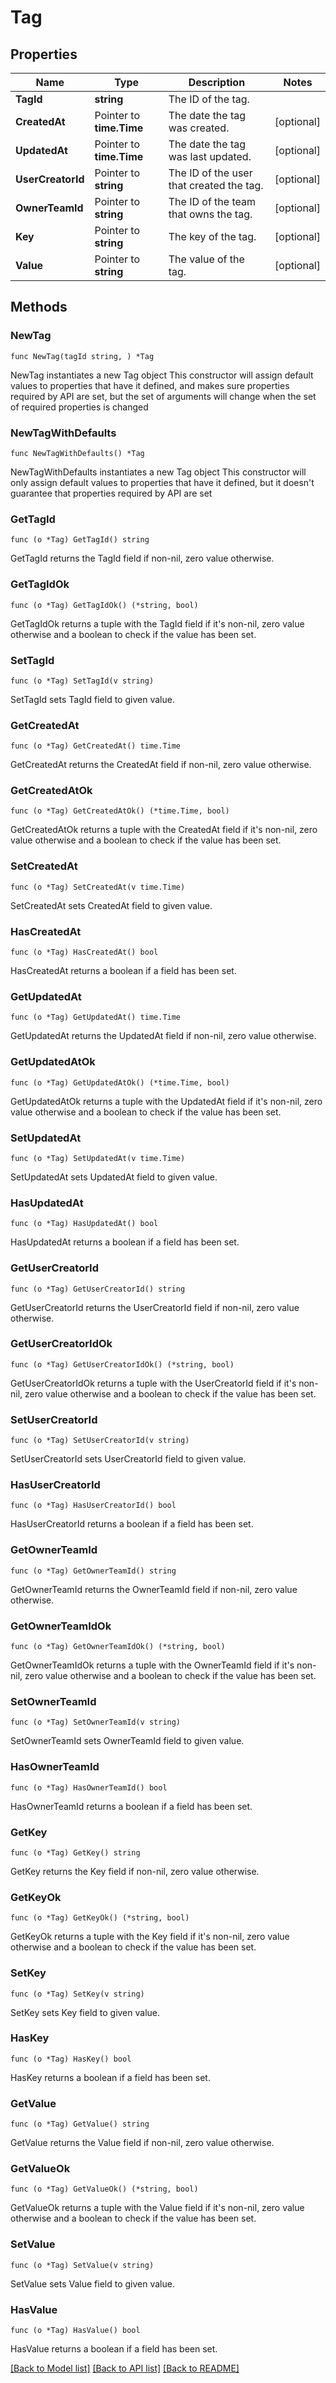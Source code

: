 # Tag

## Properties

Name | Type | Description | Notes
------------ | ------------- | ------------- | -------------
**TagId** | **string** | The ID of the tag. | 
**CreatedAt** | Pointer to **time.Time** | The date the tag was created. | [optional] 
**UpdatedAt** | Pointer to **time.Time** | The date the tag was last updated. | [optional] 
**UserCreatorId** | Pointer to **string** | The ID of the user that created the tag. | [optional] 
**OwnerTeamId** | Pointer to **string** | The ID of the team that owns the tag. | [optional] 
**Key** | Pointer to **string** | The key of the tag. | [optional] 
**Value** | Pointer to **string** | The value of the tag. | [optional] 

## Methods

### NewTag

`func NewTag(tagId string, ) *Tag`

NewTag instantiates a new Tag object
This constructor will assign default values to properties that have it defined,
and makes sure properties required by API are set, but the set of arguments
will change when the set of required properties is changed

### NewTagWithDefaults

`func NewTagWithDefaults() *Tag`

NewTagWithDefaults instantiates a new Tag object
This constructor will only assign default values to properties that have it defined,
but it doesn't guarantee that properties required by API are set

### GetTagId

`func (o *Tag) GetTagId() string`

GetTagId returns the TagId field if non-nil, zero value otherwise.

### GetTagIdOk

`func (o *Tag) GetTagIdOk() (*string, bool)`

GetTagIdOk returns a tuple with the TagId field if it's non-nil, zero value otherwise
and a boolean to check if the value has been set.

### SetTagId

`func (o *Tag) SetTagId(v string)`

SetTagId sets TagId field to given value.


### GetCreatedAt

`func (o *Tag) GetCreatedAt() time.Time`

GetCreatedAt returns the CreatedAt field if non-nil, zero value otherwise.

### GetCreatedAtOk

`func (o *Tag) GetCreatedAtOk() (*time.Time, bool)`

GetCreatedAtOk returns a tuple with the CreatedAt field if it's non-nil, zero value otherwise
and a boolean to check if the value has been set.

### SetCreatedAt

`func (o *Tag) SetCreatedAt(v time.Time)`

SetCreatedAt sets CreatedAt field to given value.

### HasCreatedAt

`func (o *Tag) HasCreatedAt() bool`

HasCreatedAt returns a boolean if a field has been set.

### GetUpdatedAt

`func (o *Tag) GetUpdatedAt() time.Time`

GetUpdatedAt returns the UpdatedAt field if non-nil, zero value otherwise.

### GetUpdatedAtOk

`func (o *Tag) GetUpdatedAtOk() (*time.Time, bool)`

GetUpdatedAtOk returns a tuple with the UpdatedAt field if it's non-nil, zero value otherwise
and a boolean to check if the value has been set.

### SetUpdatedAt

`func (o *Tag) SetUpdatedAt(v time.Time)`

SetUpdatedAt sets UpdatedAt field to given value.

### HasUpdatedAt

`func (o *Tag) HasUpdatedAt() bool`

HasUpdatedAt returns a boolean if a field has been set.

### GetUserCreatorId

`func (o *Tag) GetUserCreatorId() string`

GetUserCreatorId returns the UserCreatorId field if non-nil, zero value otherwise.

### GetUserCreatorIdOk

`func (o *Tag) GetUserCreatorIdOk() (*string, bool)`

GetUserCreatorIdOk returns a tuple with the UserCreatorId field if it's non-nil, zero value otherwise
and a boolean to check if the value has been set.

### SetUserCreatorId

`func (o *Tag) SetUserCreatorId(v string)`

SetUserCreatorId sets UserCreatorId field to given value.

### HasUserCreatorId

`func (o *Tag) HasUserCreatorId() bool`

HasUserCreatorId returns a boolean if a field has been set.

### GetOwnerTeamId

`func (o *Tag) GetOwnerTeamId() string`

GetOwnerTeamId returns the OwnerTeamId field if non-nil, zero value otherwise.

### GetOwnerTeamIdOk

`func (o *Tag) GetOwnerTeamIdOk() (*string, bool)`

GetOwnerTeamIdOk returns a tuple with the OwnerTeamId field if it's non-nil, zero value otherwise
and a boolean to check if the value has been set.

### SetOwnerTeamId

`func (o *Tag) SetOwnerTeamId(v string)`

SetOwnerTeamId sets OwnerTeamId field to given value.

### HasOwnerTeamId

`func (o *Tag) HasOwnerTeamId() bool`

HasOwnerTeamId returns a boolean if a field has been set.

### GetKey

`func (o *Tag) GetKey() string`

GetKey returns the Key field if non-nil, zero value otherwise.

### GetKeyOk

`func (o *Tag) GetKeyOk() (*string, bool)`

GetKeyOk returns a tuple with the Key field if it's non-nil, zero value otherwise
and a boolean to check if the value has been set.

### SetKey

`func (o *Tag) SetKey(v string)`

SetKey sets Key field to given value.

### HasKey

`func (o *Tag) HasKey() bool`

HasKey returns a boolean if a field has been set.

### GetValue

`func (o *Tag) GetValue() string`

GetValue returns the Value field if non-nil, zero value otherwise.

### GetValueOk

`func (o *Tag) GetValueOk() (*string, bool)`

GetValueOk returns a tuple with the Value field if it's non-nil, zero value otherwise
and a boolean to check if the value has been set.

### SetValue

`func (o *Tag) SetValue(v string)`

SetValue sets Value field to given value.

### HasValue

`func (o *Tag) HasValue() bool`

HasValue returns a boolean if a field has been set.


[[Back to Model list]](../README.md#documentation-for-models) [[Back to API list]](../README.md#documentation-for-api-endpoints) [[Back to README]](../README.md)


